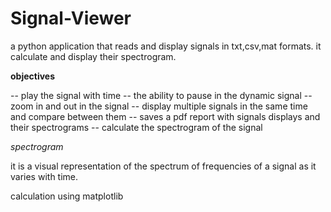 # Signal-Viewer

a python application that reads and display signals in txt,csv,mat formats. it calculate and display their spectrogram.

**objectives**

-- play the signal with time
-- the ability to pause in the  dynamic signal 
-- zoom in and out in the signal
-- display multiple signals in the same time and compare between them
-- saves a pdf report with signals displays and their spectrograms
-- calculate the spectrogram of the signal

*spectrogram*

it is a visual representation of the spectrum of frequencies of a signal as it varies with time.

calculation using matplotlib

